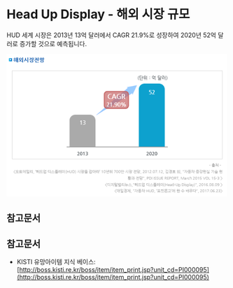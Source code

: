 # Head Up Display - 해외 시장 규모

HUD 세계 시장은 2013년 13억 달러에서 CAGR 21.9%로 성장하여 2020년 52억 달러로 증가할 것으로 예측됩니다.


![](./images/HeadUpDisplay_Q12_1_1.PNG)


## 참고문서
## 참고문서
- KISTI 유망아이템 지식 베이스: [http://boss.kisti.re.kr/boss/item/item_print.jsp?unit_cd=PI000095](http://boss.kisti.re.kr/boss/item/item_print.jsp?unit_cd=PI000095)
